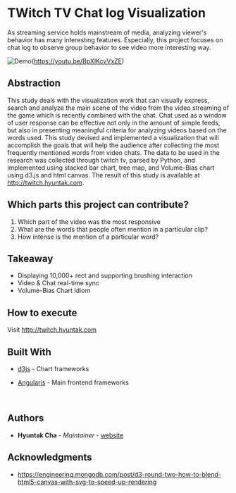 # TWitch TV Chat log Visualization

As streaming service holds mainstream of media, analyzing viewer's behavior has many interesting features. Especially, this project focuses on chat log to observe group behavior to see video more interesting way.



![Demo](https://i.imgur.com/08Mzl0E.png)(https://youtu.be/BpXlKcvVxZE)



## Abstraction

This study deals with the visualization work that can visually express, search and analyze the main scene of the video from the video streaming of the game which is recently combined with the chat. Chat used as a window of user response can be effective not only in the amount of simple feeds, but also in presenting meaningful criteria for analyzing videos based on the words used. This study devised and implemented a visualization that will accomplish the goals that will help the audience after collecting the most frequently mentioned words from video chats. The data to be used in the research was collected through twitch tv, parsed by Python, and implemented using stacked bar chart, tree map, and Volume-Bias chart using d3.js and html canvas. The result of this study is available at http://twitch.hyuntak.com.

## Which parts this project can contribute?

1. Which part of the video was the most responsive
2. What are the words that people often mention in a particular clip?
3. How intense is the mention of a particular word?



## Takeaway

- Displaying 10,000+ rect and supporting brushing interaction
- Video & Chat real-time sync
- Volume-Bias Chart Idiom



## How to execute

Visit http://twitch.hyuntak.com



## Built With

- [d3js](https://d3js.org/) - Chart frameworks

- [Angularjs](https://angularjs.org/) - Main frontend frameworks

  ​

## Authors

- **Hyuntak Cha** - *Maintainer* - [website](https://hyuntak.com)



## Acknowledgments

- https://engineering.mongodb.com/post/d3-round-two-how-to-blend-html5-canvas-with-svg-to-speed-up-rendering
